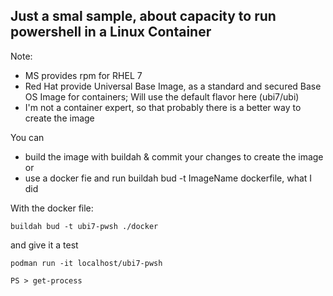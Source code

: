 ## Just a smal sample, about capacity to run powershell in a Linux Container 
Note: 
* MS provides rpm for RHEL 7 
* Red Hat provide Universal Base Image, as a standard and secured Base OS Image for containers; Will use the default flavor here (ubi7/ubi)
* I'm not a container expert, so that probably there is a better way to create the image 

You can 
 * build the image with buildah & commit your changes to create the image
or
 * use a docker fie and run buildah bud -t ImageName dockerfile, what I did 

With the docker file:

`buildah bud -t ubi7-pwsh ./docker` 

and give it a test 

`podman run -it localhost/ubi7-pwsh`

`PS > get-process`

